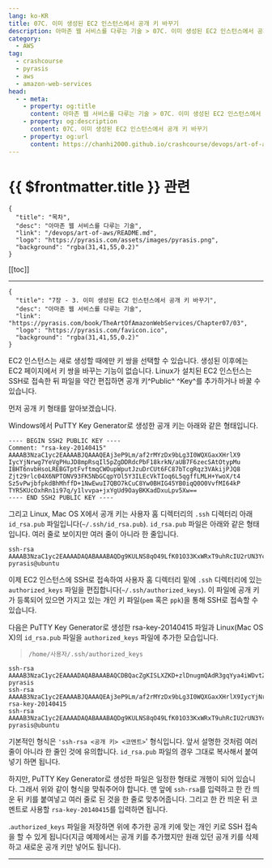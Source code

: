 ```yaml
---
lang: ko-KR
title: 07C. 이미 생성된 EC2 인스턴스에서 공개 키 바꾸기
description: 아마존 웹 서비스를 다루는 기술 > 07C. 이미 생성된 EC2 인스턴스에서 공개 키 바꾸기
category:
  - AWS
tag: 
  - crashcourse
  - pyrasis
  - aws 
  - amazon-web-services
head:
  - - meta:
    - property: og:title
      content: 아마존 웹 서비스를 다루는 기술 > 07C. 이미 생성된 EC2 인스턴스에서 공개 키 바꾸기
    - property: og:description
      content: 07C. 이미 생성된 EC2 인스턴스에서 공개 키 바꾸기
    - property: og:url
      content: https://chanhi2000.github.io/crashcourse/devops/art-of-aws/07C.html
---
```


# {{ $frontmatter.title }} 관련

```component VPCard
{
  "title": "목차",
  "desc": "아마존 웹 서비스를 다루는 기술",
  "link": "/devops/art-of-aws/README.md",
  "logo": "https://pyrasis.com/assets/images/pyrasis.png",
  "background": "rgba(31,41,55,0.2)"
}
```

[[toc]]

---

```component VPCard
{
  "title": "7장 - 3. 이미 생성된 EC2 인스턴스에서 공개 키 바꾸기",
  "desc": "아마존 웹 서비스를 다루는 기술",
  "link": "https://pyrasis.com/book/TheArtOfAmazonWebServices/Chapter07/03",
  "logo": "https://pyrasis.com/favicon.ico",
  "background": "rgba(31,41,55,0.2)"
}
```

EC2 인스턴스는 새로 생성할 때에만 키 쌍을 선택할 수 있습니다. 생성된 이후에는 EC2 페이지에서 키 쌍을 바꾸는 기능이 없습니다. Linux가 설치된 EC2 인스턴스는 SSH로 접속한 뒤 파일을 약간 편집하면 공개 키^Public^ ^Key^를 추가하거나 바꿀 수 있습니다.

먼저 공개 키 형태를 알아보겠습니다.

Windows에서 PuTTY Key Generator로 생성한 공개 키는 아래와 같은 형태입니다.

```text
---- BEGIN SSH2 PUBLIC KEY ----
Comment: "rsa-key-20140415"
AAAAB3NzaC1yc2EAAAABJQAAAQEAj3eP9Lm/af2rMYzDx9bLg3I0WQXGaxXHrlX9
IycYjNrwg7YeVgPHuJD8mpRsqIl5pZgDDRdcPbF18krkN/aUB7F6zecSAtOtypMu
IBHT6nvbHsoLREBGTptFvftmqCWOupWputJzuDrCUt6FC87bTcgRqz3VAkijPJQ8
Zjt29rlc04X6NPTONV93FK5NbGCqpYOl5Y3ILEcVkTIoq6L5qgffLMLH+YwoX/t4
Sz5vPwjbfpkdBhMhffD+1NwEwuI7QBO7kCuC8Yw0BHIG45YB0iqQ0O0VvfMI64kP
TYR5KUcOxhRn1i97q/y1lvvpa+jxYgUd9OayBKKadDxuLpv5Xw==
---- END SSH2 PUBLIC KEY ----
```

그리고 Linux, Mac OS X에서 공개 키는 사용자 홈 디렉터리의 <FontIcon icon="fas fa-folder-open"/>`.ssh` 디렉터리 아래 <FontIcon icon="iconfont icon-token"/>`id_rsa.pub` 파일입니다(`~/.ssh/id_rsa.pub`). <FontIcon icon="iconfont icon-token"/>`id_rsa.pub` 파일은 아래와 같은 형태입니다. 여러 줄로 보이지만 여러 줄이 아니라 한 줄입니다.

```text
ssh-rsa AAAAB3NzaC1yc2EAAAADAQABAAABAQDg9KULNS8qO49LfK01O33KxWRxT9uhRcIU2rUN3YcJzSYYCWt3LfSx2TRk5mcJjR7XCzuY3biAnJZdrCf5KTjEp7KNohqpVxUcE0WJiWZJkYMVSCrmryCAAY+945E8h3py0NbR2hOY9lvV9ZndgNHO4dN1qsJxjYNTfEhl3pFnuxNLcbxrkXgegDU8R0HIIU4Bnb18G9pFTjzjdAcwxw4HgevtAS3YUH2iSLaNqipeQJcbQjC7psGNeunvvtrOBqetyom/+XrDWzQa6U3763ySYTilHzfY7EZpIesnmNNDBWXru6OS5J3QyKqldtHqAiuC3MQ8NCkSlgwtkFdwPxY5 pyrasis@ubuntu
```

이제 EC2 인스턴스에 SSH로 접속하여 사용자 홈 디렉터리 밑에 <FontIcon icon="iconfont icon-folder-open"/>`.ssh` 디렉터리에 있는 <FontIcon icon="iconfont icon-token"/>`authorized_keys` 파일을 편집합니다(`~/.ssh/authorized_keys`). 이 파일에 공개 키가 등록되어 있으면 가지고 있는 개인 키 파일(`pem` 혹은 `ppk`)을 통해 SSH로 접속할 수 있습니다.

다음은 PuTTY Key Generator로 생성한 rsa-key-20140415 파일과 Linux(Mac OS X)의 <FontIcon icon="iconfont icon-token"/>`id_rsa.pub` 파일을 <FontIcon icon="iconfont icon-token"/>`authorized_keys` 파일에 추가한 모습입니다.

> <FontIcon icon="fas fa-folder-open"/>`/home/사용자/.ssh/`<FontIcon icon="iconfont icon-token"/>`authorized_keys`

```text
ssh-rsa AAAAB3NzaC1yc2EAAAADAQABAAABAQCDBQacZgKISLXZKD+zlDnugmQAdR3gqYya4iWDvtZyA1h/VhQVvSMtxkgMiSsdXwD98iLeezaJN6dSXnRXTZ1tdjKHdp8OHAwy5aCKzQtj7eybx6yV+mHQbBBFrGM3u5b/aus+C+klynPuIWThaqqbPRt3VY6sijXbzEExDl/PtxKsk5HKDDXj01FCzJ5ABPKWMhjr7oIE9xdbsU6wcyG0FoCAg5Zq9gliwB7KWL+XyiWFd6qZdEN1SzYLXvqTFE/18xMSFh9hake7gHKAEv6/TXcJgZjCnKRXrcTKYQcNhtgK3TxyBH0EaWCQpihiF8bMP3FDzoZu99eaqnRstd9B pyrasis
ssh-rsa AAAAB3NzaC1yc2EAAAABJQAAAQEAj3eP9Lm/af2rMYzDx9bLg3I0WQXGaxXHrlX9IycYjNrwg7YeVgPHuJD8mpRsqIl5pZgDDRdcPbF18krkN/aUB7F6zecSAtOtypMuIBHT6nvbHsoLREBGTptFvftmqCWOupWputJzuDrCUt6FC87bTcgRqz3VAkijPJQ8Zjt29rlc04X6NPTONV93FK5NbGCqpYOl5Y3ILEcVkTIoq6L5qgffLMLH+YwoX/t4Sz5vPwjbfpkdBhMhffD+1NwEwuI7QBO7kCuC8Yw0BHIG45YB0iqQ0O0VvfMI64kPTYR5KUcOxhRn1i97q/y1lvvpa+jxYgUd9OayBKKadDxuLpv5Xw== rsa-key-20140415
ssh-rsa AAAAB3NzaC1yc2EAAAADAQABAAABAQDg9KULNS8qO49LfK01O33KxWRxT9uhRcIU2rUN3YcJzSYYCWt3LfSx2TRk5mcJjR7XCzuY3biAnJZdrCf5KTjEp7KNohqpVxUcE0WJiWZJkYMVSCrmryCAAY+945E8h3py0NbR2hOY9lvV9ZndgNHO4dN1qsJxjYNTfEhl3pFnuxNLcbxrkXgegDU8R0HIIU4Bnb18G9pFTjzjdAcwxw4HgevtAS3YUH2iSLaNqipeQJcbQjC7psGNeunvvtrOBqetyom/+XrDWzQa6U3763ySYTilHzfY7EZpIesnmNNDBWXru6OS5J3QyKqldtHqAiuC3MQ8NCkSlgwtkFdwPxY5 pyrasis@ubuntu
```

기본적인 형식은 `'ssh-rsa <공개 키> <코멘트>`' 형식입니다. 앞서 설명한 것처럼 여러 줄이 아니라 한 줄인 것에 유의합니다. <FontIcon icon="iconfont icon-token"/>`id_rsa.pub` 파일의 경우 그대로 복사해서 붙여넣기 하면 됩니다.

하지만, PuTTY Key Generator로 생성한 파일은 일정한 형태로 개행이 되어 있습니다. 그래서 위와 같이 형식을 맞춰주어야 합니다. 맨 앞에 `ssh-rsa`를 입력하고 한 칸 띄운 뒤 키를 붙여넣고 여러 줄로 된 것을 한 줄로 맞추어줍니다. 그리고 한 칸 띄운 뒤 코멘트로 사용할 <FontIcon icon="iconfont icon-token"/>`rsa-key-20140415`를 입력하면 됩니다.

.<FontIcon icon="iconfont icon-token"/>`authorized_keys` 파일을 저장하면 위에 추가한 공개 키에 맞는 개인 키로 SSH 접속을 할 수 있게 됩니다(지금 예제에서는 공개 키를 추가했지만 원래 있던 공개 키를 삭제하고 새로운 공개 키만 넣어도 됩니다).

---

<TagLinks />